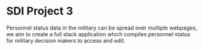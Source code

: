 # SDI Project 3
Personnel status data in the military can be spread over multiple webpages, we aim to create a full stack application which compiles personnel status for military decision makers to access and edit.


